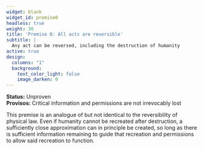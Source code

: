 ```yaml
---
widget: blank
widget_id: premise0
headless: true
weight: 30
title: 'Premise 0: All acts are reversible'
subtitle: |
  Any act can be reversed, including the destruction of humanity
active: true
design:
  columns: "1"
  background:
    text_color_light: false
    image_darken: 0
---
```

**Status:** Unproven  
**Provisos:** Critical information and permissions are not irrevocably lost  
  
This premise is an analogue of but not identical to the reversibility of physical law.  Even if humanity cannot be recreated after destruction,
a sufficiently close approximation can in principle be created, so long as there is sufficient information remaining to guide that recreation
and permissions to allow said recreation to function.
